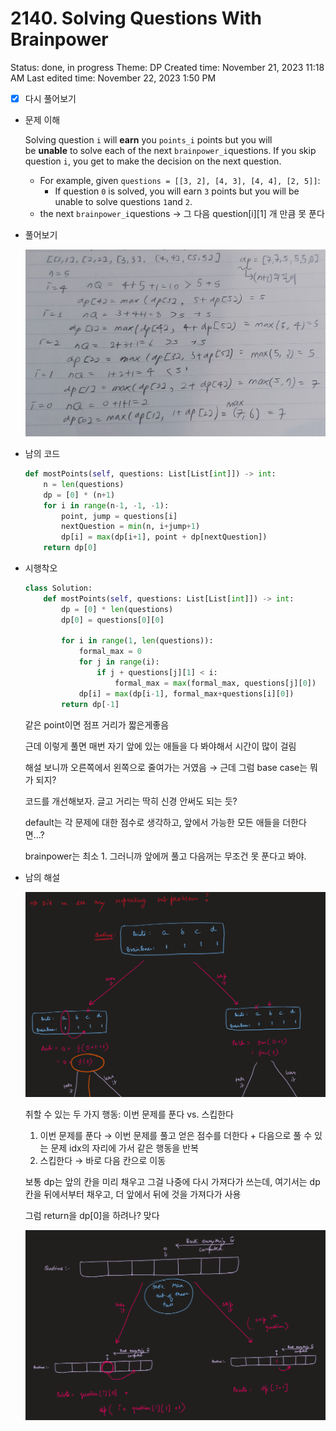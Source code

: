 # 2140. Solving Questions With Brainpower

Status: done, in progress
Theme: DP
Created time: November 21, 2023 11:18 AM
Last edited time: November 22, 2023 1:50 PM

- [x]  다시 풀어보기
- 문제 이해
    
    Solving question `i` will **earn** you `points_i` points but you will be **unable** to solve each of the next `brainpower_i`questions. If you skip question `i`, you get to make the decision on the next question.
    
    - For example, given `questions = [[3, 2], [4, 3], [4, 4], [2, 5]]`:
        - If question `0` is solved, you will earn `3` points but you will be unable to solve questions `1`and `2`.
    - the next `brainpower_i`questions → 그 다음 question[i][1] 개 만큼 못 푼다
- 풀어보기
    
    ![SNOW_20231121_154301_066.jpg](SNOW_20231121_154301_066.jpg)
    
- 남의 코드
    
    ```python
    def mostPoints(self, questions: List[List[int]]) -> int:
        n = len(questions)
        dp = [0] * (n+1)
        for i in range(n-1, -1, -1):
            point, jump = questions[i] 
            nextQuestion = min(n, i+jump+1)
            dp[i] = max(dp[i+1], point + dp[nextQuestion])
        return dp[0]
    ```
    
- 시행착오
    
    ```python
    class Solution:
        def mostPoints(self, questions: List[List[int]]) -> int:
            dp = [0] * len(questions)
            dp[0] = questions[0][0]
    
            for i in range(1, len(questions)):
                formal_max = 0
                for j in range(i):
                    if j + questions[j][1] < i:
                        formal_max = max(formal_max, questions[j][0])
                dp[i] = max(dp[i-1], formal_max+questions[i][0])
            return dp[-1]
    ```
    
    같은 point이면 점프 거리가 짧은게좋음
    
    근데 이렇게 풀면 매번 자기 앞에 있는 애들을 다 봐야해서 시간이 많이 걸림
    
    해설 보니까 오른쪽에서 왼쪽으로 줄여가는 거였음 → 근데 그럼 base case는 뭐가 되지? 
    
    코드를 개선해보자. 글고 거리는 딱히 신경 안써도 되는 듯? 
    
    default는 각 문제에 대한 점수로 생각하고, 앞에서 가능한 모든 애들을 더한다면…? 
    
    brainpower는 최소 1. 그러니까 앞에꺼 풀고 다음꺼는 무조건 못 푼다고 봐야. 
    
- 남의 해설
    
    ![Untitled](Untitled%20106.png)
    
    취할 수 있는 두 가지 행동: 이번 문제를 푼다 vs. 스킵한다
    
    1. 이번 문제를 푼다 → 이번 문제를 풀고 얻은 점수를 더한다 + 다음으로 풀 수 있는 문제 idx의 자리에 가서 같은 행동을 반복
    2. 스킵한다 → 바로 다음 칸으로 이동
    
    보통 dp는 앞의 칸을 미리 채우고 그걸 나중에 다시 가져다가 쓰는데, 여기서는 dp 칸을 뒤에서부터 채우고, 더 앞에서 뒤에 것을 가져다가 사용
    
    그럼 return을 dp[0]을 하려나? 맞다
    
    ![Untitled](Untitled%20107.png)